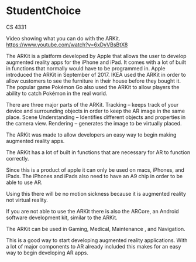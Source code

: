 # StudentChoice
CS 4331

Video showing what you can do with the ARKit.
https://www.youtube.com/watch?v=6xDyVBsBtX8


The ARKit is a platform developed by Apple that allows the user to develop augmented reality apps for the iPhone and iPad. 
It comes with a lot of built in functions that normally would have to be programmed in. 
Apple introduced the ARKit in September of 2017.
IKEA used the ARKit in order to allow customers to see the furniture in their house before they bought it.
The popular game Pokémon Go also used the ARKit to allow players the ability to catch Pokémon in the real world. 

There are three major parts of the ARKit.
Tracking – keeps track of your device and surrounding objects in order to keep the AR image in the same place. 
Scene Understanding – Identifies different objects and properties in the camera view.
Rendering – generates the image to be virtually placed. 

The ARKit was made to allow developers an easy way to begin making augmented reality apps. 

The ARKit has a lot of built in functions that are necessary for AR to function correctly. 

Since this is a product of apple it can only be used on macs, iPhones, and iPads.
The iPhones and iPads also need to have an A9 chip in order to be able to use AR. 

Using this there will be no motion sickness because it is augmented reality not virtual reality. 

If you are not able to use the ARKit there is also the ARCore, an Android software development kit, similar to the ARKit. 

The ARKit can be used in Gaming, Medical, Maintenance , and Navigation. 

This is a good way to start developing augmented reality applications. With a lot of major components to AR already included this makes for an easy way to begin developing AR apps. 
